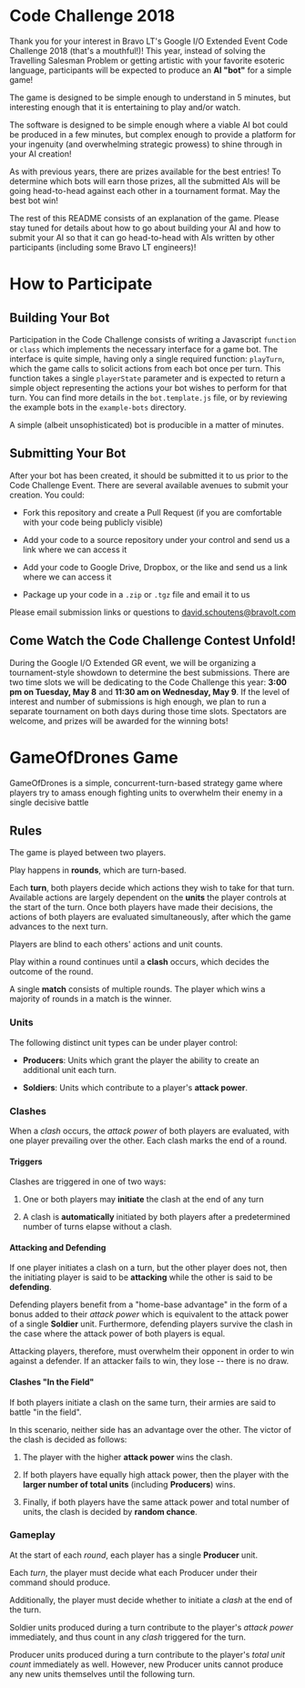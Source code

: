 Code Challenge 2018
===================

Thank you for your interest in Bravo LT's Google I/O Extended Event Code Challenge 2018 (that's a mouthful!)!  This year, instead of solving the Travelling Salesman Problem or getting artistic with your favorite esoteric language, participants will be expected to produce an **AI "bot"** for a simple game!

The game is designed to be simple enough to understand in 5 minutes, but interesting enough that it is entertaining to play and/or watch.

The software is designed to be simple enough where a viable AI bot could be produced in a few minutes, but complex enough to provide a platform for your ingenuity (and overwhelming strategic prowess) to shine through in your AI creation!

As with previous years, there are prizes available for the best entries! To determine which bots will earn those prizes, all the submitted AIs will be going head-to-head against each other in a tournament format. May the best bot win!

The rest of this README consists of an explanation of the game. Please stay tuned for details about how to go about building your AI and how to submit your AI so that it can go head-to-head with AIs written by other participants (including some Bravo LT engineers)!

# How to Participate

## Building Your Bot

Participation in the Code Challenge consists of writing a Javascript `function` or `class` which implements the necessary interface for a game bot. The interface is quite simple, having only a single required function: `playTurn`, which the game calls to solicit actions from each bot once per turn. This function takes a single `playerState` parameter and is expected to return a simple object representing the actions your bot wishes to perform for that turn. You can find more details in the `bot.template.js` file, or by reviewing the example bots in the `example-bots` directory.

A simple (albeit unsophisticated) bot is producible in a matter of minutes.

## Submitting Your Bot

After your bot has been created, it should be submitted it to us prior to the Code Challenge Event. There are several available avenues to submit your creation. You could:

* Fork this repository and create a Pull Request (if you are comfortable with your code being publicly visible)

* Add your code to a source repository under your control and send us a link where we can access it

* Add your code to Google Drive, Dropbox, or the like and send us a link where we can access it

* Package up your code in a `.zip` or `.tgz` file and email it to us

Please email submission links or questions to david.schoutens@bravolt.com

## Come Watch the Code Challenge Contest Unfold!

During the Google I/O Extended GR event, we will be organizing a tournament-style showdown to determine the best submissions. There are two time slots we will be dedicating to the Code Challenge this year: **3:00 pm on Tuesday, May 8** and **11:30 am on Wednesday, May 9**.  If the level of interest and number of submissions is high enough, we plan to run a separate tournament on both days during those time slots. Spectators are welcome, and prizes will be awarded for the winning bots!

# GameOfDrones Game

GameOfDrones is a simple, concurrent-turn-based strategy game where players try to amass enough fighting units to overwhelm their enemy in a single decisive battle


## Rules

The game is played between two players.

Play happens in **rounds**, which are turn-based.

Each **turn**, both players decide which actions they wish to take for that turn. Available actions are largely dependent on the **units** the player controls at the start of the turn. Once both players have made their decisions, the actions of both players are evaluated simultaneously, after which the game advances to the next turn.

Players are blind to each others' actions and unit counts.

Play within a round continues until a **clash** occurs, which decides the outcome of the round.

A single **match** consists of multiple rounds. The player which wins a majority of rounds in a match is the winner.


### Units

The following distinct unit types can be under player control:

* **Producers**: Units which grant the player the ability to create an additional unit each turn.

* **Soldiers**: Units which contribute to a player's **attack power**.


### Clashes

When a *clash* occurs, the *attack power* of both players are evaluated, with one player prevailing over the other. Each clash marks the end of a round.

#### Triggers

Clashes are triggered in one of two ways:

  1. One or both players may **initiate** the clash at the end of any turn
  
  2. A clash is **automatically** initiated by both players after a predetermined number of turns elapse without a clash.

#### Attacking and Defending

If one player initiates a clash on a turn, but the other player does not, then the initiating player is said to be **attacking** while the other is said to be **defending**.

Defending players benefit from a "home-base advantage" in the form of a bonus added to their *attack power* which is equivalent to the attack power of a single **Soldier** unit. Furthermore, defending players survive the clash in the case where the attack power of both players is equal.

Attacking players, therefore, must overwhelm their opponent in order to win against a defender. If an attacker fails to win, they lose -- there is no draw.

#### Clashes "In the Field"

If both players initiate a clash on the same turn, their armies are said to battle "in the field".

In this scenario, neither side has an advantage over the other. The victor of the clash is decided as follows:

  1. The player with the higher **attack power** wins the clash.

  2. If both players have equally high attack power, then the player with the **larger number of total units** (including **Producers**) wins.

  3. Finally, if both players have the same attack power and total number of units, the clash is decided by **random chance**.

### Gameplay

At the start of each *round*, each player has a single **Producer** unit.

Each *turn*, the player must decide what each Producer under their command should produce.

Additionally, the player must decide whether to initiate a *clash* at the end of the turn.

Soldier units produced during a turn contribute to the player's *attack power* immediately, and thus count in any *clash* triggered for the turn.

Producer units produced during a turn contribute to the player's *total unit count* immediately as well.  However, new Producer units cannot produce any new units themselves until the following turn.

